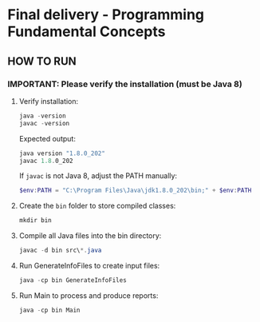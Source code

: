 # Final delivery - Programming Fundamental Concepts

## HOW TO RUN

### IMPORTANT: Please verify the installation (must be Java 8)

1. Verify installation:
   ```powershell
   java -version
   javac -version
   ```
   Expected output:
   ```powershell
   java version "1.8.0_202"
   javac 1.8.0_202
   ```

   If `javac` is not Java 8, adjust the PATH manually:

   ```powershell
   $env:PATH = "C:\Program Files\Java\jdk1.8.0_202\bin;" + $env:PATH
   ```

2. Create the `bin` folder to store compiled classes:
   ```powershell
   mkdir bin
   ```

3. Compile all Java files into the bin directory:
   ```powershell
   javac -d bin src\*.java
   ```

4. Run GenerateInfoFiles to create input files:
   ```powershell
   java -cp bin GenerateInfoFiles
   ```

5. Run Main to process and produce reports:
   ```powershell
   java -cp bin Main
   ```

